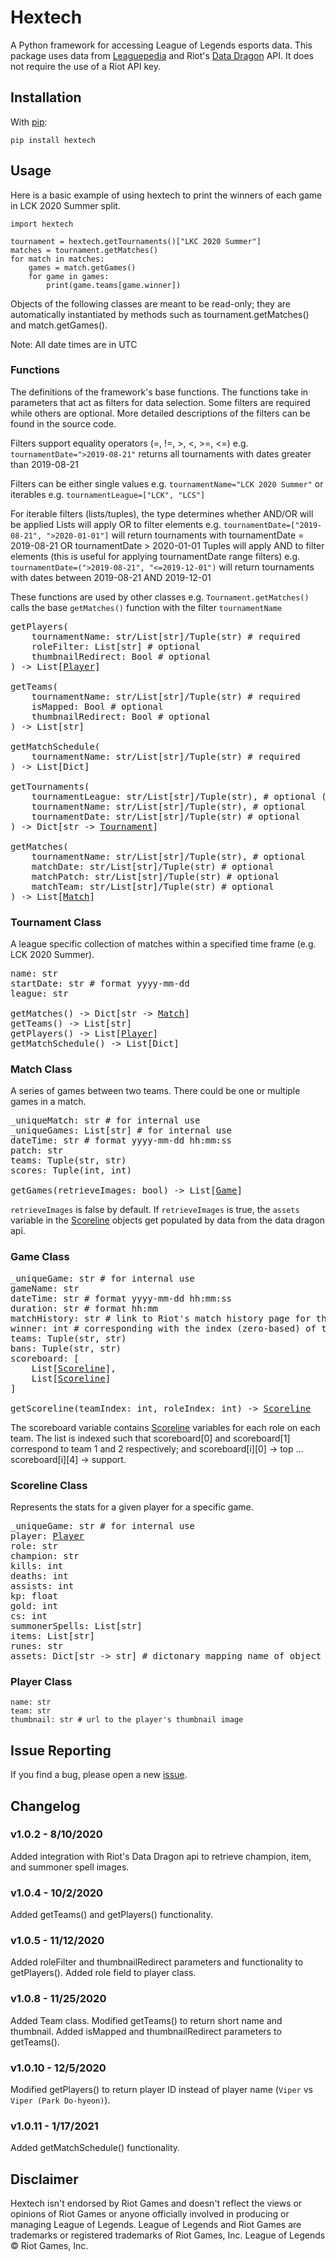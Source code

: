 # Hextech

A Python framework for accessing League of Legends esports data. 
This package uses data from [Leaguepedia](https://lol.gamepedia.com/) and Riot's [Data Dragon](https://developer.riotgames.com/docs/lol#data-dragon) API. It does not require the use of a Riot API key.

## Installation

With [pip](https://pypi.org/project/Hextech/):

`pip install hextech`

## Usage

Here is a basic example of using hextech to print the winners of each game in LCK 2020 Summer split.

~~~
import hextech

tournament = hextech.getTournaments()["LKC 2020 Summer"]
matches = tournament.getMatches()
for match in matches:
	games = match.getGames()
	for game in games:
		print(game.teams[game.winner])
~~~

Objects of the following classes are meant to be read-only; they are automatically instantiated by methods such as tournament.getMatches() and match.getGames().

Note: All date times are in UTC

### Functions

The definitions of the framework's base functions. The functions take in parameters that act as filters for data selection. Some filters are required while others are optional. More detailed descriptions of the filters can be found in the source code.

Filters support equality operators (=, !=, >, <, >=, <=)
e.g. `tournamentDate=">2019-08-21"` returns all tournaments with dates greater than 2019-08-21

Filters can be either single values 
e.g. `tournamentName="LCK 2020 Summer"`
or iterables
e.g. `tournamentLeague=["LCK", "LCS"]`

For iterable filters (lists/tuples), the type determines whether AND/OR will be applied
Lists will apply OR to filter elements
e.g. `tournamentDate=["2019-08-21", ">2020-01-01"]` will return tournaments with tournamentDate = 2019-08-21 OR tournamentDate > 2020-01-01
Tuples will apply AND to filter elements (this is useful for applying tournamentDate range filters)
e.g. `tournamentDate=(">2019-08-21", "<=2019-12-01")` will return tournaments with dates between 2019-08-21 AND 2019-12-01

These functions are used by other classes 
e.g. `Tournament.getMatches()` calls the base `getMatches()` function with the filter `tournamentName`

<pre>
getPlayers(
	tournamentName: str/List[str]/Tuple(str) # required
	roleFilter: List[str] # optional
    thumbnailRedirect: Bool # optional
) -> List[<a href="https://github.com/bujustin/hextech#player-class">Player</a>]

getTeams(
	tournamentName: str/List[str]/Tuple(str) # required
	isMapped: Bool # optional
    thumbnailRedirect: Bool # optional
) -> List[str]

getMatchSchedule(
	tournamentName: str/List[str]/Tuple(str) # required
) -> List[Dict]

getTournaments(
	tournamentLeague: str/List[str]/Tuple(str), # optional (if not specified, use default leagues)
	tournamentName: str/List[str]/Tuple(str), # optional
	tournamentDate: str/List[str]/Tuple(str) # optional
) -> Dict[str -> <a href="https://github.com/bujustin/hextech#tournament-class">Tournament</a>]

getMatches(
	tournamentName: str/List[str]/Tuple(str), # optional
    matchDate: str/List[str]/Tuple(str) # optional
    matchPatch: str/List[str]/Tuple(str) # optional
    matchTeam: str/List[str]/Tuple(str) # optional
) -> List[<a href="https://github.com/bujustin/hextech#match-class">Match</a>]
</pre>

### Tournament Class

A league specific collection of matches within a specified time frame (e.g. LCK 2020 Summer).

<pre>
name: str
startDate: str # format yyyy-mm-dd
league: str

getMatches() -> Dict[str -> <a href="https://github.com/bujustin/hextech#match-class">Match</a>]
getTeams() -> List[str]
getPlayers() -> List[<a href="https://github.com/bujustin/hextech#player-class">Player</a>]
getMatchSchedule() -> List[Dict]
</pre>

### Match Class

A series of games between two teams. There could be one or multiple games in a match.

<pre>
_uniqueMatch: str # for internal use
_uniqueGames: List[str] # for internal use
dateTime: str # format yyyy-mm-dd hh:mm:ss
patch: str
teams: Tuple(str, str)
scores: Tuple(int, int)

getGames(retrieveImages: bool) -> List[<a href="https://github.com/bujustin/hextech#game-class">Game</a>] 
</pre>

`retrieveImages` is false by default. If `retrieveImages` is true, the `assets` variable in the <a href="https://github.com/bujustin/hextech#scoreline-class">Scoreline</a> objects get populated by data from the data dragon api.

### Game Class

<pre>
_uniqueGame: str # for internal use
gameName: str
dateTime: str # format yyyy-mm-dd hh:mm:ss
duration: str # format hh:mm
matchHistory: str # link to Riot's match history page for this game
winner: int # corresponding with the index (zero-based) of the winning team
teams: Tuple(str, str)
bans: Tuple(str, str)
scoreboard: [ 
	List[<a href="https://github.com/bujustin/hextech#scoreline-class">Scoreline</a>],
	List[<a href="https://github.com/bujustin/hextech#scoreline-class">Scoreline</a>]
] 

getScoreline(teamIndex: int, roleIndex: int) -> <a href="https://github.com/bujustin/hextech#scoreline-class">Scoreline</a>
</pre>

The scoreboard variable contains [Scoreline](#scoreline-class) variables for each role on each team. The list is indexed such that scoreboard[0] and scoreboard[1] correspond to team 1 and 2 respectively; and scoreboard[i][0] -> top ... scoreboard[i][4] -> support.

### Scoreline Class

Represents the stats for a given player for a specific game.

<pre>
_uniqueGame: str # for internal use
player: <a href="https://github.com/bujustin/hextech#player-class">Player</a>
role: str
champion: str
kills: int
deaths: int
assists: int
kp: float
gold: int
cs: int
summonerSpells: List[str]
items: List[str]
runes: str
assets: Dict[str -> str] # dictonary mapping name of object (e.g. Blade of the Ruined King) to it's thumbnail url
</pre>

### Player Class

~~~
name: str
team: str
thumbnail: str # url to the player's thumbnail image
~~~

## Issue Reporting

If you find a bug, please open a new [issue](https://github.com/bujustin/hextech/issues).

## Changelog

### v1.0.2 - 8/10/2020

Added integration with Riot's Data Dragon api to retrieve champion, item, and summoner spell images.

### v1.0.4 - 10/2/2020

Added getTeams() and getPlayers() functionality.

### v1.0.5 - 11/12/2020

Added roleFilter and thumbnailRedirect parameters and functionality to getPlayers(). Added role field to player class.

### v1.0.8 - 11/25/2020

Added Team class. Modified getTeams() to return short name and thumbnail. Added isMapped and thumbnailRedirect parameters to getTeams().

### v1.0.10 - 12/5/2020

Modified getPlayers() to return player ID instead of player name (`Viper` vs `Viper (Park Do-hyeon)`).

### v1.0.11 - 1/17/2021

Added getMatchSchedule() functionality.

## Disclaimer

Hextech isn't endorsed by Riot Games and doesn't reflect the views or opinions of Riot Games or anyone officially involved in producing or managing League of Legends. League of Legends and Riot Games are trademarks or registered trademarks of Riot Games, Inc. League of Legends © Riot Games, Inc.